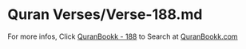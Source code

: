 # Quran Verses/Verse-188.md 

For more infos, Click [QuranBookk - 188](https://www.quranbookk.com/quran/search?q=188) to Search at [QuranBookk.com](http://quranbookk.com/)
